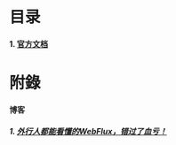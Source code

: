 
# 目录
#### 1. [官方文档](https://github.com/Sev-Night/source-code-reading/blob/main/Spring/official-documentation.md)




# 附錄
#### 博客
##### 1. [外行人都能看懂的WebFlux，错过了血亏！](https://segmentfault.com/a/1190000021038373)
